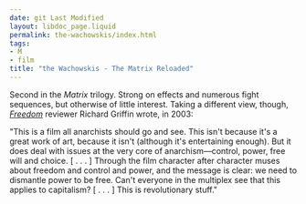 ```yaml
---
date: git Last Modified
layout: libdoc_page.liquid
permalink: the-wachowskis/index.html
tags:
- M
- film
title: "the Wachowskis - The Matrix Reloaded"
---
```


Second in the _Matrix_ trilogy. Strong on  effects and numerous fight sequences, but otherwise of little  interest. Taking a different view, though, <a href="https://freedomnews.org.uk/wp-content/uploads/2018/01/Freedom-2003-06-14.pdf">_Freedom_</a> reviewer Richard Griffin wrote, in 2003:

"This is a film all anarchists should go  and see. This isn't because it's a great work of art, because it isn't (although  it's entertaining enough). But it does deal with issues at the very core of  anarchism—control, power, free will and choice. [ . . . ] Through the film  character after character muses about freedom and control and power, and the  message is clear: we need to dismantle power to be free. Can't everyone in the  multiplex see that this applies to capitalism? [ . . . ] This is revolutionary  stuff."